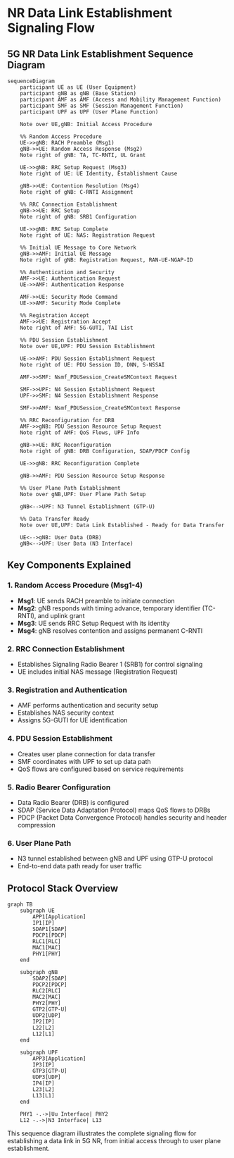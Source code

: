 # NR Data Link Establishment Signaling Flow

## 5G NR Data Link Establishment Sequence Diagram

```mermaid
sequenceDiagram
    participant UE as UE (User Equipment)
    participant gNB as gNB (Base Station)
    participant AMF as AMF (Access and Mobility Management Function)
    participant SMF as SMF (Session Management Function)
    participant UPF as UPF (User Plane Function)

    Note over UE,gNB: Initial Access Procedure
    
    %% Random Access Procedure
    UE->>gNB: RACH Preamble (Msg1)
    gNB->>UE: Random Access Response (Msg2)
    Note right of gNB: TA, TC-RNTI, UL Grant
    
    UE->>gNB: RRC Setup Request (Msg3)
    Note right of UE: UE Identity, Establishment Cause
    
    gNB->>UE: Contention Resolution (Msg4)
    Note right of gNB: C-RNTI Assignment
    
    %% RRC Connection Establishment
    gNB->>UE: RRC Setup
    Note right of gNB: SRB1 Configuration
    
    UE->>gNB: RRC Setup Complete
    Note right of UE: NAS: Registration Request
    
    %% Initial UE Message to Core Network
    gNB->>AMF: Initial UE Message
    Note right of gNB: Registration Request, RAN-UE-NGAP-ID
    
    %% Authentication and Security
    AMF->>UE: Authentication Request
    UE->>AMF: Authentication Response
    
    AMF->>UE: Security Mode Command
    UE->>AMF: Security Mode Complete
    
    %% Registration Accept
    AMF->>UE: Registration Accept
    Note right of AMF: 5G-GUTI, TAI List
    
    %% PDU Session Establishment
    Note over UE,UPF: PDU Session Establishment
    
    UE->>AMF: PDU Session Establishment Request
    Note right of UE: PDU Session ID, DNN, S-NSSAI
    
    AMF->>SMF: Nsmf_PDUSession_CreateSMContext Request
    
    SMF->>UPF: N4 Session Establishment Request
    UPF->>SMF: N4 Session Establishment Response
    
    SMF->>AMF: Nsmf_PDUSession_CreateSMContext Response
    
    %% RRC Reconfiguration for DRB
    AMF->>gNB: PDU Session Resource Setup Request
    Note right of AMF: QoS Flows, UPF Info
    
    gNB->>UE: RRC Reconfiguration
    Note right of gNB: DRB Configuration, SDAP/PDCP Config
    
    UE->>gNB: RRC Reconfiguration Complete
    
    gNB->>AMF: PDU Session Resource Setup Response
    
    %% User Plane Path Establishment
    Note over gNB,UPF: User Plane Path Setup
    
    gNB<-->UPF: N3 Tunnel Establishment (GTP-U)
    
    %% Data Transfer Ready
    Note over UE,UPF: Data Link Established - Ready for Data Transfer
    
    UE<-->gNB: User Data (DRB)
    gNB<-->UPF: User Data (N3 Interface)
```

## Key Components Explained

### 1. **Random Access Procedure (Msg1-4)**
- **Msg1**: UE sends RACH preamble to initiate connection
- **Msg2**: gNB responds with timing advance, temporary identifier (TC-RNTI), and uplink grant
- **Msg3**: UE sends RRC Setup Request with its identity
- **Msg4**: gNB resolves contention and assigns permanent C-RNTI

### 2. **RRC Connection Establishment**
- Establishes Signaling Radio Bearer 1 (SRB1) for control signaling
- UE includes initial NAS message (Registration Request)

### 3. **Registration and Authentication**
- AMF performs authentication and security setup
- Establishes NAS security context
- Assigns 5G-GUTI for UE identification

### 4. **PDU Session Establishment**
- Creates user plane connection for data transfer
- SMF coordinates with UPF to set up data path
- QoS flows are configured based on service requirements

### 5. **Radio Bearer Configuration**
- Data Radio Bearer (DRB) is configured
- SDAP (Service Data Adaptation Protocol) maps QoS flows to DRBs
- PDCP (Packet Data Convergence Protocol) handles security and header compression

### 6. **User Plane Path**
- N3 tunnel established between gNB and UPF using GTP-U protocol
- End-to-end data path ready for user traffic

## Protocol Stack Overview

```mermaid
graph TB
    subgraph UE
        APP1[Application]
        IP1[IP]
        SDAP1[SDAP]
        PDCP1[PDCP]
        RLC1[RLC]
        MAC1[MAC]
        PHY1[PHY]
    end
    
    subgraph gNB
        SDAP2[SDAP]
        PDCP2[PDCP]
        RLC2[RLC]
        MAC2[MAC]
        PHY2[PHY]
        GTP2[GTP-U]
        UDP2[UDP]
        IP2[IP]
        L22[L2]
        L12[L1]
    end
    
    subgraph UPF
        APP3[Application]
        IP3[IP]
        GTP3[GTP-U]
        UDP3[UDP]
        IP4[IP]
        L23[L2]
        L13[L1]
    end
    
    PHY1 -.->|Uu Interface| PHY2
    L12 -.->|N3 Interface| L13
```

This sequence diagram illustrates the complete signaling flow for establishing a data link in 5G NR, from initial access through to user plane establishment.